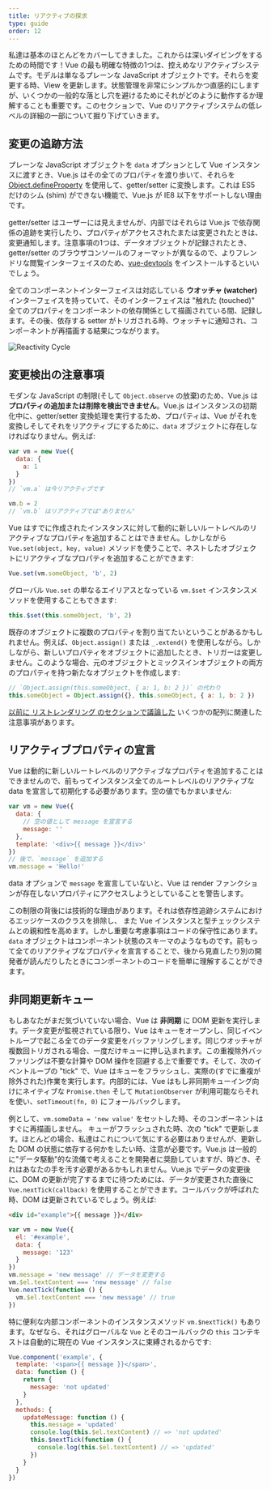 ```yaml
---
title: リアクティブの探求
type: guide
order: 12
---
```


私達は基本のほとんどをカバーしてきました。これからは深いダイビングをするための時間です！Vue の最も明確な特徴の1つは、控えめなリアクティブシステムです。モデルは単なるプレーンな JavaScript オブジェクトです。それらを変更する時、View を更新します。状態管理を非常にシンプルかつ直感的にしますが、いくつかの一般的な落とし穴を避けるためにそれがどのように動作するか理解することも重要です。このセクションで、Vue のリアクティブシステムの低レベルの詳細の一部について掘り下げていきます。

## 変更の追跡方法

プレーンな JavaScript オブジェクトを `data` オプションとして Vue インスタンスに渡すとき、Vue.js はその全てのプロパティを渡り歩いて、それらを [Object.defineProperty](https://developer.mozilla.org/en-US/docs/Web/JavaScript/Reference/Global_Objects/Object/defineProperty) を使用して、getter/setter に変換します。これは ES5 だけのシム (shim) ができない機能で、Vue.js が IE8 以下をサポートしない理由です。

getter/setter はユーザーには見えませんが、内部ではそれらは Vue.js で依存関係の追跡を実行したり、プロパティがアクセスされたまたは変更されたときは、変更通知します。注意事項の1つは、データオブジェクトが記録されたとき、getter/setter のブラウザコンソールのフォーマットが異なるので、よりフレンドリな閲覧インターフェイスのため、[vue-devtools](https://github.com/vuejs/vue-devtools) をインストールするといいでしょう。

全てのコンポーネントインターフェイスは対応している **ウオッチャ (watcher)** インターフェイスを持っていて、そのインターフェイスは "触れた (touched)" 全てのプロパティをコンポーネントの依存関係として描画されている間、記録します。その後、依存する setter がトリガされる時、ウォッチャに通知され、コンポーネントが再描画する結果につながります。

![Reactivity Cycle](/images/data.png)

## 変更検出の注意事項

モダンな JavaScript の制限(そして `Object.observe` の放棄)のため、Vue.js は**プロパティの追加または削除を検出できません**。Vue.js はインスタンスの初期化中に、getter/setter 変換処理を実行するため、プロパティは、Vue がそれを変換しそしてそれをリアクティブにするために、`data` オブジェクトに存在しなければなりません。例えば:

``` js
var vm = new Vue({
  data: {
    a: 1
  }
})
// `vm.a` は今リアクティブです

vm.b = 2
// `vm.b` はリアクティブでは"ありません"
```

Vue はすでに作成されたインスタンスに対して動的に新しいルートレベルのリアクティブなプロパティを追加することはできません。しかしながら `Vue.set(object, key, value)` メソッドを使うことで、ネストしたオブジェクトにリアクティブなプロパティを追加することができます:

``` js
Vue.set(vm.someObject, 'b', 2)
```

グローバル `Vue.set` の単なるエイリアスとなっている `vm.$set` インスタンスメソッドを使用することもできます:

``` js
this.$set(this.someObject, 'b', 2)
```

既存のオブジェクトに複数のプロパティを割り当てたいということがあるかもしれません。例えば、`Object.assign()` または `_.extend()` を使用しながら。しかしながら、新しいプロパティをオブジェクトに追加したとき、トリガーは変更しません。このような場合、元のオブジェクトとミックスインオブジェクトの両方のプロパティを持つ新たなオブジェクトを作成します:

``` js
// `Object.assign(this.someObject, { a: 1, b: 2 })` の代わり
this.someObject = Object.assign({}, this.someObject, { a: 1, b: 2 })
```

[以前に リストレンダリング のセクションで議論した](list.html#注意事項) いくつかの配列に関連した注意事項があります。

## リアクティブプロパティの宣言

Vue は動的に新しいルートレベルのリアクティブなプロパティを追加することはできませんので、前もってインスタンス全てのルートレベルのリアクティブな data を宣言して初期化する必要があります。空の値でもかまいません:

``` js
var vm = new Vue({
  data: {
    // 空の値として message を宣言する
    message: ''
  },
  template: '<div>{{ message }}</div>'
})
// 後で、`message` を追加する
vm.message = 'Hello!'
```

data オプションで `message` を宣言していないと、Vue は render ファンクションが存在しないプロパティにアクセスしようとしていることを警告します。

この制限の背後には技術的な理由があります。それは依存性追跡システムにおけるエッジケースのクラスを排除し、 また Vue インスタンスと型チェックシステムとの親和性を高めます。しかし重要な考慮事項はコードの保守性にあります。`data` オブジェクトはコンポーネント状態のスキーマのようなものです。前もって全てのリアクティブなプロパティを宣言することで、後から見直したり別の開発者が読んだりしたときにコンポーネントのコードを簡単に理解することができます。

## 非同期更新キュー

もしあなたがまだ気づいていない場合、Vue は **非同期** に DOM 更新を実行します。データ変更が監視されている限り、Vue はキューをオープンし、同じイベントループで起こる全てのデータ変更をバッファリングします。同じウオッチャが複数回トリガされる場合、一度だけキューに押し込まれます。この重複除外バッファリングは不要な計算や DOM 操作を回避する上で重要です。そして、次のイベントループの "tick" で、Vue はキューをフラッシュし、実際の(すでに重複が除外された)作業を実行します。内部的には、Vue はもし非同期キューイング向けにネイティブな `Promise.then` そして `MutationObserver` が利用可能ならそれを使い、`setTimeout(fn, 0)` にフォールバックします。

例として、`vm.someData = 'new value'` をセットした時、そのコンポーネントはすぐに再描画しません。 キューがフラッシュされた時、次の "tick" で更新します。ほとんどの場合、私達はこれについて気にする必要はありませんが、更新した DOM の状態に依存する何かをしたい時、注意が必要です。Vue.js は一般的に"データ駆動"的な流儀で考えることを開発者に奨励していますが、時どき、それはあなたの手を汚す必要があるかもしれません。Vue.js でデータの変更後に、DOM の更新が完了するまでに待つためには、データが変更された直後に `Vue.nextTick(callback)` を使用することができます。コールバックが呼ばれた時、DOM は更新されているでしょう。例えば:

``` html
<div id="example">{{ message }}</div>
```

``` js
var vm = new Vue({
  el: '#example',
  data: {
    message: '123'
  }
})
vm.message = 'new message' // データを変更する
vm.$el.textContent === 'new message' // false
Vue.nextTick(function () {
  vm.$el.textContent === 'new message' // true
})
```

特に便利な内部コンポーネントのインスタンスメソッド `vm.$nextTick()` もあります。なぜなら、それはグローバルな `Vue` とそのコールバックの `this` コンテキストは自動的に現在の Vue インスタンスに束縛されるからです:

``` js
Vue.component('example', {
  template: '<span>{{ message }}</span>',
  data: function () {
    return {
      message: 'not updated'
    }
  },
  methods: {
    updateMessage: function () {
      this.message = 'updated'
      console.log(this.$el.textContent) // => 'not updated'
      this.$nextTick(function () {
        console.log(this.$el.textContent) // => 'updated'
      })
    }
  }
})
```
